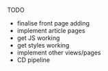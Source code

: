 TODO

- finalise front page adding
- implement article pages
- get JS working
- get styles working
- implement other views/pages
- CD pipeline
